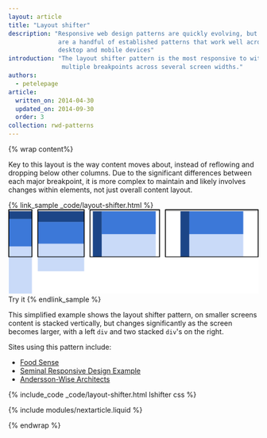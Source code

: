 ```yaml
---
layout: article
title: "Layout shifter"
description: "Responsive web design patterns are quickly evolving, but there
              are a handful of established patterns that work well across the
              desktop and mobile devices"
introduction: "The layout shifter pattern is the most responsive to with 
               multiple breakpoints across several screen widths."
authors:
  - petelepage
article:
  written_on: 2014-04-30
  updated_on: 2014-09-30
  order: 3
collection: rwd-patterns
---
```


{% wrap content%}

Key to this layout is the way content moves about, instead of reflowing and
dropping below other columns.  Due to the significant differences between each
major breakpoint, it is more complex to maintain and likely involves changes
within elements, not just overall content layout.

{% link_sample _code/layout-shifter.html %}
  <img src="imgs/layout-shifter.svg">
  Try it
{% endlink_sample %}

This simplified example shows the layout shifter pattern, on smaller screens
content is stacked vertically, but changes significantly as the screen becomes
larger, with a left `div` and two stacked `div`'s on the right.

Sites using this pattern include:

 * [Food Sense](http://foodsense.is/)
 * [Seminal Responsive Design
  Example](http://alistapart.com/d/responsive-web-design/ex/ex-site-FINAL.html)
 * [Andersson-Wise Architects](http://www.anderssonwise.com/)

{% include_code _code/layout-shifter.html lshifter css %}

{% include modules/nextarticle.liquid %}

{% endwrap %}
